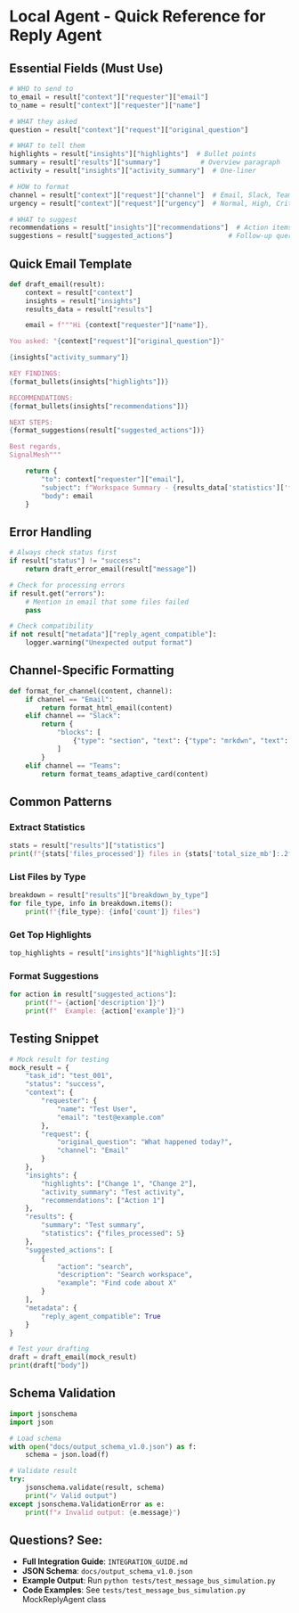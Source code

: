 # Local Agent - Quick Reference for Reply Agent

## Essential Fields (Must Use)

```python
# WHO to send to
to_email = result["context"]["requester"]["email"]
to_name = result["context"]["requester"]["name"]

# WHAT they asked
question = result["context"]["request"]["original_question"]

# WHAT to tell them
highlights = result["insights"]["highlights"]  # Bullet points
summary = result["results"]["summary"]          # Overview paragraph
activity = result["insights"]["activity_summary"]  # One-liner

# HOW to format
channel = result["context"]["request"]["channel"]  # Email, Slack, Teams
urgency = result["context"]["request"]["urgency"]  # Normal, High, Critical

# WHAT to suggest
recommendations = result["insights"]["recommendations"]  # Action items
suggestions = result["suggested_actions"]              # Follow-up queries
```

## Quick Email Template

```python
def draft_email(result):
    context = result["context"]
    insights = result["insights"]
    results_data = result["results"]

    email = f"""Hi {context["requester"]["name"]},

You asked: "{context["request"]["original_question"]}"

{insights["activity_summary"]}

KEY FINDINGS:
{format_bullets(insights["highlights"])}

RECOMMENDATIONS:
{format_bullets(insights["recommendations"])}

NEXT STEPS:
{format_suggestions(result["suggested_actions"])}

Best regards,
SignalMesh"""

    return {
        "to": context["requester"]["email"],
        "subject": f"Workspace Summary - {results_data['statistics']['files_processed']} Files",
        "body": email
    }
```

## Error Handling

```python
# Always check status first
if result["status"] != "success":
    return draft_error_email(result["message"])

# Check for processing errors
if result.get("errors"):
    # Mention in email that some files failed
    pass

# Check compatibility
if not result["metadata"]["reply_agent_compatible"]:
    logger.warning("Unexpected output format")
```

## Channel-Specific Formatting

```python
def format_for_channel(content, channel):
    if channel == "Email":
        return format_html_email(content)
    elif channel == "Slack":
        return {
            "blocks": [
                {"type": "section", "text": {"type": "mrkdwn", "text": content}}
            ]
        }
    elif channel == "Teams":
        return format_teams_adaptive_card(content)
```

## Common Patterns

### Extract Statistics
```python
stats = result["results"]["statistics"]
print(f"{stats['files_processed']} files in {stats['total_size_mb']:.2f} MB")
```

### List Files by Type
```python
breakdown = result["results"]["breakdown_by_type"]
for file_type, info in breakdown.items():
    print(f"{file_type}: {info['count']} files")
```

### Get Top Highlights
```python
top_highlights = result["insights"]["highlights"][:5]
```

### Format Suggestions
```python
for action in result["suggested_actions"]:
    print(f"→ {action['description']}")
    print(f"  Example: {action['example']}")
```

## Testing Snippet

```python
# Mock result for testing
mock_result = {
    "task_id": "test_001",
    "status": "success",
    "context": {
        "requester": {
            "name": "Test User",
            "email": "test@example.com"
        },
        "request": {
            "original_question": "What happened today?",
            "channel": "Email"
        }
    },
    "insights": {
        "highlights": ["Change 1", "Change 2"],
        "activity_summary": "Test activity",
        "recommendations": ["Action 1"]
    },
    "results": {
        "summary": "Test summary",
        "statistics": {"files_processed": 5}
    },
    "suggested_actions": [
        {
            "action": "search",
            "description": "Search workspace",
            "example": "Find code about X"
        }
    ],
    "metadata": {
        "reply_agent_compatible": True
    }
}

# Test your drafting
draft = draft_email(mock_result)
print(draft["body"])
```

## Schema Validation

```python
import jsonschema
import json

# Load schema
with open("docs/output_schema_v1.0.json") as f:
    schema = json.load(f)

# Validate result
try:
    jsonschema.validate(result, schema)
    print("✓ Valid output")
except jsonschema.ValidationError as e:
    print(f"✗ Invalid output: {e.message}")
```

## Questions? See:

- **Full Integration Guide**: `INTEGRATION_GUIDE.md`
- **JSON Schema**: `docs/output_schema_v1.0.json`
- **Example Output**: Run `python tests/test_message_bus_simulation.py`
- **Code Examples**: See `tests/test_message_bus_simulation.py` MockReplyAgent class
